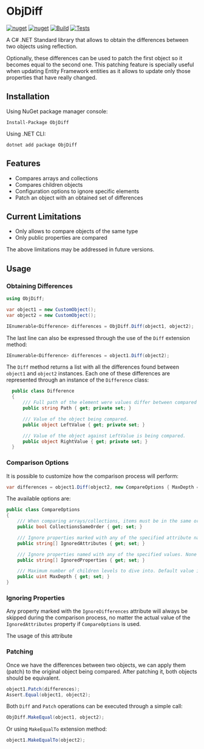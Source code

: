 # ObjDiff

[![nuget](https://img.shields.io/nuget/v/ObjDiff.svg)](https://www.nuget.org/packages/ObjDiff)
[![nuget](https://img.shields.io/nuget/dt/ObjDiff.svg)](https://www.nuget.org/packages/ObjDiff)
[![Build](https://github.com/igece/ObjDiff/actions/workflows/CI_build.yml/badge.svg)](https://github.com/igece/ObjDiff/actions/workflows/CI_build.yml)
[![Tests](https://github.com/igece/ObjDiff/actions/workflows/CI_Tests.yml/badge.svg)](https://github.com/igece/ObjDiff/actions/workflows/CI_Tests.yml)

A C# .NET Standard library that allows to obtain the differences between two objects using reflection.

Optionally, these differences can be used to patch the first object so it becomes equal to the second one.
This patching feature is specially useful when updating Entity Framework entities as it allows to update only those properties that have really changed.

## Installation

Using NuGet package manager console:

```
Install-Package ObjDiff
```

Using .NET CLI:

```
dotnet add package ObjDiff
```

## Features

* Compares arrays and collections
* Compares children objects
* Configuration options to ignore specific elements
* Patch an object with an obtained set of differences

## Current Limitations

* Only allows to compare objects of the same type
* Only public properties are compared

The above limitations may be addressed in future versions.

## Usage

### Obtaining Differences

``` csharp
using ObjDiff;

var object1 = new CustomObject();
var object2 = new CustomObject();

IEnumerable<Difference> differences = ObjDiff.Diff(object1, object2);
```

The last line can also be expressed through the use of the `Diff` extension method:

``` csharp
IEnumerable<Difference> differences = object1.Diff(object2);
```

The `Diff` method returns a list with all the differences found between `object1` and `object2` instances. Each one of these differences are represented through an instance of the `Difference` class:

``` csharp
  public class Difference
  {
      /// Full path of the element were values differ between compared objects.
      public string Path { get; private set; }

      /// Value of the object being compared.
      public object LeftValue { get; private set; }

      /// Value of the object against LeftValue is being compared.
      public object RightValue { get; private set; }
  }
```

### Comparison Options

It is possible to customize how the comparison process will perform:

``` csharp
var differences = object1.Diff(object2, new CompareOptions { MaxDepth = 10 });
```

The available options are:

``` csharp
public class CompareOptions
{
    /// When comparing arrays/collections, items must be in the same order. Default value is true.
    public bool CollectionsSameOrder { get; set; }

    /// Ignore properties marked with any of the specified attribute names. None set by default.
    public string[] IgnoredAttributes { get; set; }

    /// Ignore properties named with any of the specified values. None set by default.
    public string[] IgnoredProperties { get; set; }

    /// Maximum number of children levels to dive into. Default value is 10.
    public uint MaxDepth { get; set; }    
}
```

### Ignoring Properties

Any property marked with the `IgnoreDifferences` attribute will always be skipped during the comparison process, no matter
the actual value of the `IgnoredAttributes` property if `CompareOptions` is used.

The usage of this attribute

### Patching

Once we have the differences between two objects, we can apply them (patch) to the original object being compared. After patching it, both objects should be equivalent.

``` csharp
object1.Patch(differences);
Assert.Equal(object1, object2);
```

Both `Diff` and `Patch` operations can be executed through a simple call:

``` csharp
ObjDiff.MakeEqual(object1, object2);
```

Or using `MakeEqualTo` extension method:

``` csharp
object1.MakeEqualTo(object2);
```
